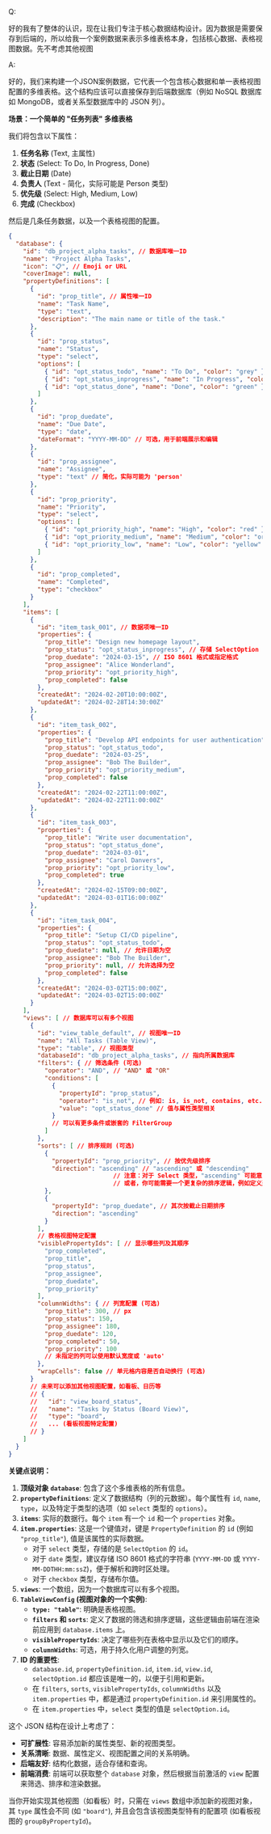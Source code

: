 Q:

好的我有了整体的认识，现在让我们专注于核心数据结构设计。因为数据是需要保存到后端的，所以给我一个案例数据来表示多维表格本身，包括核心数据、表格视图数据。先不考虑其他视图

A:

好的，我们来构建一个JSON案例数据，它代表一个包含核心数据和单一表格视图配置的多维表格。这个结构应该可以直接保存到后端数据库（例如 NoSQL 数据库如 MongoDB，或者关系型数据库中的 JSON 列）。

**场景：一个简单的 "任务列表" 多维表格**

我们将包含以下属性：

1.  **任务名称** (Text, 主属性)
2.  **状态** (Select: To Do, In Progress, Done)
3.  **截止日期** (Date)
4.  **负责人** (Text - 简化，实际可能是 Person 类型)
5.  **优先级** (Select: High, Medium, Low)
6.  **完成** (Checkbox)

然后是几条任务数据，以及一个表格视图的配置。

```json
{
  "database": {
    "id": "db_project_alpha_tasks", // 数据库唯一ID
    "name": "Project Alpha Tasks",
    "icon": "📋", // Emoji or URL
    "coverImage": null,
    "propertyDefinitions": [
      {
        "id": "prop_title", // 属性唯一ID
        "name": "Task Name",
        "type": "text",
        "description": "The main name or title of the task."
      },
      {
        "id": "prop_status",
        "name": "Status",
        "type": "select",
        "options": [
          { "id": "opt_status_todo", "name": "To Do", "color": "grey" },
          { "id": "opt_status_inprogress", "name": "In Progress", "color": "blue" },
          { "id": "opt_status_done", "name": "Done", "color": "green" }
        ]
      },
      {
        "id": "prop_duedate",
        "name": "Due Date",
        "type": "date",
        "dateFormat": "YYYY-MM-DD" // 可选，用于前端展示和编辑
      },
      {
        "id": "prop_assignee",
        "name": "Assignee",
        "type": "text" // 简化，实际可能为 'person'
      },
      {
        "id": "prop_priority",
        "name": "Priority",
        "type": "select",
        "options": [
          { "id": "opt_priority_high", "name": "High", "color": "red" },
          { "id": "opt_priority_medium", "name": "Medium", "color": "orange" },
          { "id": "opt_priority_low", "name": "Low", "color": "yellow" }
        ]
      },
      {
        "id": "prop_completed",
        "name": "Completed",
        "type": "checkbox"
      }
    ],
    "items": [
      {
        "id": "item_task_001", // 数据项唯一ID
        "properties": {
          "prop_title": "Design new homepage layout",
          "prop_status": "opt_status_inprogress", // 存储 SelectOption 的 id
          "prop_duedate": "2024-03-15", // ISO 8601 格式或指定格式
          "prop_assignee": "Alice Wonderland",
          "prop_priority": "opt_priority_high",
          "prop_completed": false
        },
        "createdAt": "2024-02-20T10:00:00Z",
        "updatedAt": "2024-02-28T14:30:00Z"
      },
      {
        "id": "item_task_002",
        "properties": {
          "prop_title": "Develop API endpoints for user authentication",
          "prop_status": "opt_status_todo",
          "prop_duedate": "2024-03-25",
          "prop_assignee": "Bob The Builder",
          "prop_priority": "opt_priority_medium",
          "prop_completed": false
        },
        "createdAt": "2024-02-22T11:00:00Z",
        "updatedAt": "2024-02-22T11:00:00Z"
      },
      {
        "id": "item_task_003",
        "properties": {
          "prop_title": "Write user documentation",
          "prop_status": "opt_status_done",
          "prop_duedate": "2024-03-01",
          "prop_assignee": "Carol Danvers",
          "prop_priority": "opt_priority_low",
          "prop_completed": true
        },
        "createdAt": "2024-02-15T09:00:00Z",
        "updatedAt": "2024-03-01T16:00:00Z"
      },
      {
        "id": "item_task_004",
        "properties": {
          "prop_title": "Setup CI/CD pipeline",
          "prop_status": "opt_status_todo",
          "prop_duedate": null, // 允许日期为空
          "prop_assignee": "Bob The Builder",
          "prop_priority": null, // 允许选择为空
          "prop_completed": false
        },
        "createdAt": "2024-03-02T15:00:00Z",
        "updatedAt": "2024-03-02T15:00:00Z"
      }
    ],
    "views": [ // 数据库可以有多个视图
      {
        "id": "view_table_default", // 视图唯一ID
        "name": "All Tasks (Table View)",
        "type": "table", // 视图类型
        "databaseId": "db_project_alpha_tasks", // 指向所属数据库
        "filters": { // 筛选条件 (可选)
          "operator": "AND", // "AND" 或 "OR"
          "conditions": [
            {
              "propertyId": "prop_status",
              "operator": "is_not", // 例如: is, is_not, contains, etc.
              "value": "opt_status_done" // 值与属性类型相关
            }
            // 可以有更多条件或嵌套的 FilterGroup
          ]
        },
        "sorts": [ // 排序规则 (可选)
          {
            "propertyId": "prop_priority", // 按优先级排序
            "direction": "ascending" // "ascending" 或 "descending"
                             // 注意：对于 Select 类型，"ascending" 可能意味着按选项定义的顺序
                             // 或者，你可能需要一个更复杂的排序逻辑，例如定义选项的数值权重
          },
          {
            "propertyId": "prop_duedate", // 其次按截止日期排序
            "direction": "ascending"
          }
        ],
        // 表格视图特定配置
        "visiblePropertyIds": [ // 显示哪些列及其顺序
          "prop_completed",
          "prop_title",
          "prop_status",
          "prop_assignee",
          "prop_duedate",
          "prop_priority"
        ],
        "columnWidths": { // 列宽配置 (可选)
          "prop_title": 300, // px
          "prop_status": 150,
          "prop_assignee": 180,
          "prop_duedate": 120,
          "prop_completed": 50,
          "prop_priority": 100
          // 未指定的列可以使用默认宽度或 'auto'
        },
        "wrapCells": false // 单元格内容是否自动换行 (可选)
      }
      // 未来可以添加其他视图配置，如看板、日历等
      // {
      //   "id": "view_board_status",
      //   "name": "Tasks by Status (Board View)",
      //   "type": "board",
      //   ... (看板视图特定配置)
      // }
    ]
  }
}
```

**关键点说明：**

1.  **顶级对象 `database`**: 包含了这个多维表格的所有信息。
2.  **`propertyDefinitions`**: 定义了数据结构（列的元数据）。每个属性有 `id`, `name`, `type`，以及特定于类型的选项（如 `select` 类型的 `options`）。
3.  **`items`**: 实际的数据行。每个 `item` 有一个 `id` 和一个 `properties` 对象。
4.  **`item.properties`**: 这是一个键值对，键是 `PropertyDefinition` 的 `id` (例如 `"prop_title"`), 值是该属性的实际数据。
    *   对于 `select` 类型，存储的是 `SelectOption` 的 `id`。
    *   对于 `date` 类型，建议存储 ISO 8601 格式的字符串 (`YYYY-MM-DD` 或 `YYYY-MM-DDTHH:mm:ssZ`)，便于解析和跨时区处理。
    *   对于 `checkbox` 类型，存储布尔值。
5.  **`views`**: 一个数组，因为一个数据库可以有多个视图。
6.  **`TableViewConfig` (视图对象的一个实例)**:
    *   **`type: "table"`**: 明确是表格视图。
    *   **`filters` 和 `sorts`**: 定义了数据的筛选和排序逻辑，这些逻辑由前端在渲染前应用到 `database.items` 上。
    *   **`visiblePropertyIds`**: 决定了哪些列在表格中显示以及它们的顺序。
    *   **`columnWidths`**: 可选，用于持久化用户调整的列宽。
7.  **ID 的重要性**:
    *   `database.id`, `propertyDefinition.id`, `item.id`, `view.id`, `selectOption.id` 都应该是唯一的，以便于引用和更新。
    *   在 `filters`, `sorts`, `visiblePropertyIds`, `columnWidths` 以及 `item.properties` 中，都是通过 `propertyDefinition.id` 来引用属性的。
    *   在 `item.properties` 中，`select` 类型的值是 `selectOption.id`。

这个 JSON 结构在设计上考虑了：

*   **可扩展性**: 容易添加新的属性类型、新的视图类型。
*   **关系清晰**: 数据、属性定义、视图配置之间的关系明确。
*   **后端友好**: 结构化数据，适合存储和查询。
*   **前端消费**: 前端可以获取整个 `database` 对象，然后根据当前激活的 `view` 配置来筛选、排序和渲染数据。

当你开始实现其他视图（如看板）时，只需在 `views` 数组中添加新的视图对象，其 `type` 属性会不同 (如 `"board"`), 并且会包含该视图类型特有的配置项 (如看板视图的 `groupByPropertyId`)。